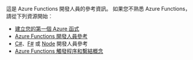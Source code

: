 這是 Azure Functions 開發人員的參考資訊。 如果您不熟悉 Azure Functions，請從下列資源開始︰

* [建立您的第一個 Azure 函式](../articles/azure-functions/functions-create-first-azure-function.md)
* [Azure Functions 開發人員參考](../articles/azure-functions/functions-reference.md)
* [C#](../articles/azure-functions/functions-reference-csharp.md)、[F#](../articles/azure-functions/functions-reference-fsharp.md) 或 [Node](../articles/azure-functions/functions-reference-node.md) 開發人員參考
* [Azure Functions 觸發程序和繫結概念](..\articles\azure-functions\functions-triggers-bindings.md)

